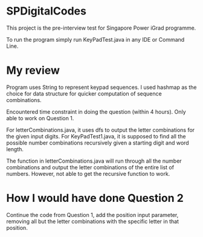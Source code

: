 # SPDigitalCodes
This project is the pre-interview test for Singapore Power iGrad programme. 

To run the program simply run KeyPadTest.java in any IDE or Command Line.

# My review

Program uses String to represent keypad sequences.
I used hashmap as the choice for data structure for quicker computation of sequence combinations.

Encountered time constraint in doing the question (within 4 hours). Only able to work on Question 1.

For letterCombinations.java, it uses dfs to output the letter combinations for the given input digits.
For KeyPadTest1.java, it is supposed to find all the possible number combinations recursively given a starting digit and word length.

The function in letterCombinations.java will run through all the number combinations and output the letter combinations of the entire list of numbers. However, not able to get the recursive function to work.

# How I would have done Question 2 

Continue the code from Question 1, add the position input parameter,
removing all but the letter combinations with the specific letter in that position.
